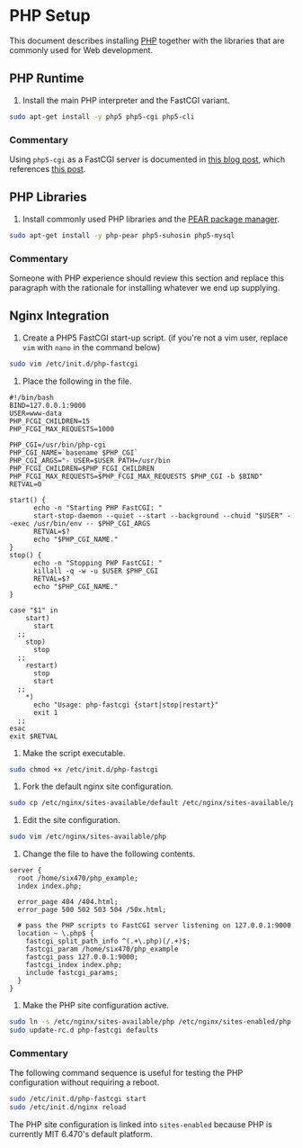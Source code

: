 # PHP Setup

This document describes installing [PHP](http://php.net/) together with the
libraries that are commonly used for Web development.


## PHP Runtime

1. Install the main PHP interpreter and the FastCGI variant.

```bash
sudo apt-get install -y php5 php5-cgi php5-cli
```

### Commentary

Using `php5-cgi` as a FastCGI server is documented in
[this blog post](http://davidwinter.me/articles/2009/06/13/php-and-nginx-the-easy-way/),
which references
[this post](http://tomasz.sterna.tv/2009/04/php-fastcgi-with-nginx-on-ubuntu/).


## PHP Libraries

1. Install commonly used PHP libraries and the
   [PEAR package manager](http://pear.php.net/).

```bash
sudo apt-get install -y php-pear php5-suhosin php5-mysql
```

### Commentary

Someone with PHP experience should review this section and replace this
paragraph with the rationale for installing whatever we end up supplying.


## Nginx Integration

1. Create a PHP5 FastCGI start-up script. (if you're not a vim user, replace
   `vim` with `nano` in the command below)

```bash
sudo vim /etc/init.d/php-fastcgi
```

1. Place the following in the file.

```
#!/bin/bash
BIND=127.0.0.1:9000
USER=www-data
PHP_FCGI_CHILDREN=15
PHP_FCGI_MAX_REQUESTS=1000

PHP_CGI=/usr/bin/php-cgi
PHP_CGI_NAME=`basename $PHP_CGI`
PHP_CGI_ARGS="- USER=$USER PATH=/usr/bin PHP_FCGI_CHILDREN=$PHP_FCGI_CHILDREN PHP_FCGI_MAX_REQUESTS=$PHP_FCGI_MAX_REQUESTS $PHP_CGI -b $BIND"
RETVAL=0

start() {
      echo -n "Starting PHP FastCGI: "
      start-stop-daemon --quiet --start --background --chuid "$USER" --exec /usr/bin/env -- $PHP_CGI_ARGS
      RETVAL=$?
      echo "$PHP_CGI_NAME."
}
stop() {
      echo -n "Stopping PHP FastCGI: "
      killall -q -w -u $USER $PHP_CGI
      RETVAL=$?
      echo "$PHP_CGI_NAME."
}

case "$1" in
    start)
      start
  ;;
    stop)
      stop
  ;;
    restart)
      stop
      start
  ;;
    *)
      echo "Usage: php-fastcgi {start|stop|restart}"
      exit 1
  ;;
esac
exit $RETVAL
```

1. Make the script executable.

```bash
sudo chmod +x /etc/init.d/php-fastcgi
```

1. Fork the default nginx site configuration.

```bash
sudo cp /etc/nginx/sites-available/default /etc/nginx/sites-available/php5
```

1. Edit the site configuration.

```bash
sudo vim /etc/nginx/sites-available/php
```

1. Change the file to have the following contents.

```
server {
  root /home/six470/php_example;
  index index.php;

  error_page 404 /404.html;
  error_page 500 502 503 504 /50x.html;

  # pass the PHP scripts to FastCGI server listening on 127.0.0.1:9000
  location ~ \.php$ {
    fastcgi_split_path_info ^(.+\.php)(/.+)$;
    fastcgi_param /home/six470/php_example
    fastcgi_pass 127.0.0.1:9000;
    fastcgi_index index.php;
    include fastcgi_params;
  }
}
```

1. Make the PHP site configuration active.

```bash
sudo ln -s /etc/nginx/sites-available/php /etc/nginx/sites-enabled/php
sudo update-rc.d php-fastcgi defaults
```

### Commentary

The following command sequence is useful for testing the PHP configuration
without requiring a reboot.

```bash
sudo /etc/init.d/php-fastcgi start
sudo /etc/init.d/nginx reload
```

The PHP site configuration is linked into `sites-enabled` because PHP is
currently MIT 6.470's default platform.
